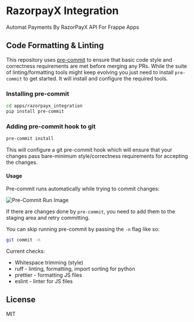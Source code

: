 # RazorpayX Integration

Automat Payments By RazorPayX API For Frappe Apps

## Code Formatting & Linting

This repository uses [pre-commit](https://pre-commit.com) to ensure that basic code style and correctness requirements are met before merging any PRs. While the suite of linting/formatting tools might keep evolving you just need to install `pre-commit` to get started. It will install and configure the required tools.

### Installing pre-commit

```bash
cd apps/razorpayx_integration
pip install pre-commit
```

### Adding pre-commit hook to git

```bash
pre-commit install
```

This will configure a git pre-commit hook which will ensure that your changes pass bare-minimum style/correctness requirements for accepting the changes.

#### Usage

Pre-commit runs automatically while trying to commit changes:

![Pre-Commit Run Image](https://github.com/user-attachments/assets/0ba0aa50-f510-4d6e-ab65-f14d069bfee0)

If there are  changes done by `pre-commit`, you need to add them to the staging area and retry committing.

You can skip running pre-commit by passing the `-n` flag like so:

```bash
git commit -n
```

Current checks:

* Whitespace trimming (style)
* ruff - linting, formatting, import sorting for python
* prettier - formatting JS files
* eslint - linter for JS files

## License

MIT
